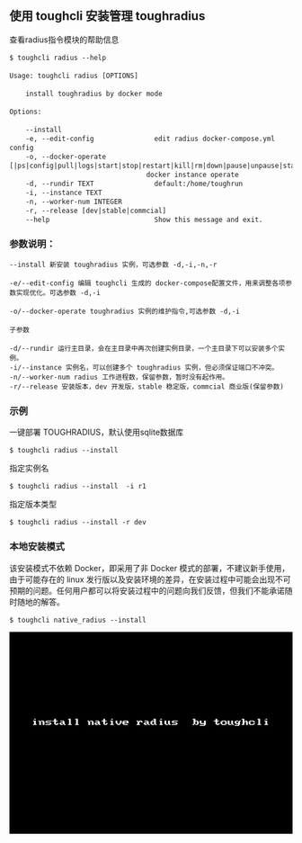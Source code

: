 ## 使用 toughcli 安装管理  toughradius

查看radius指令模块的帮助信息

    $ toughcli radius --help

    Usage: toughcli radius [OPTIONS]

        install toughradius by docker mode

    Options:

        --install
        -e, --edit-config               edit radius docker-compose.yml config
        -o, --docker-operate [|ps|config|pull|logs|start|stop|restart|kill|rm|down|pause|unpause|status|upgrade]
                                      docker instance operate
        -d, --rundir TEXT               default:/home/toughrun
        -i, --instance TEXT
        -n, --worker-num INTEGER
        -r, --release [dev|stable|commcial]
        --help                          Show this message and exit.


### 参数说明：

    --install 新安装 toughradius 实例，可选参数 -d,-i,-n,-r

    -e/--edit-config 编辑 toughcli 生成的 docker-compose配置文件，用来调整各项参数实现优化。可选参数 -d,-i

    -o/--docker-operate toughradius 实例的维护指令,可选参数 -d,-i

    子参数

    -d/--rundir 运行主目录，会在主目录中再次创建实例目录，一个主目录下可以安装多个实例。
    -i/--instance 实例名，可以创建多个 toughradius 实例，但必须保证端口不冲突。
    -n/--worker-num radius 工作进程数，保留参数，暂时没有起作用。
    -r/--release 安装版本，dev 开发版，stable 稳定版，commcial 商业版(保留参数)

### 示例

一键部署 TOUGHRADIUS，默认使用sqlite数据库

    $ toughcli radius --install  

指定实例名

    $ toughcli radius --install  -i r1 

指定版本类型

    $ toughcli radius --install -r dev 

### 本地安装模式

该安装模式不依赖 Docker，即采用了非 Docker 模式的部署，不建议新手使用，由于可能存在的 linux 发行版以及安装环境的差异，在安装过程中可能会出现不可预期的问题。任何用户都可以将安装过程中的问题向我们反馈，但我们不能承诺随时随地的解答。

    $ toughcli native_radius --install

![](../imgs/toughcli_native_radius_install.gif)











